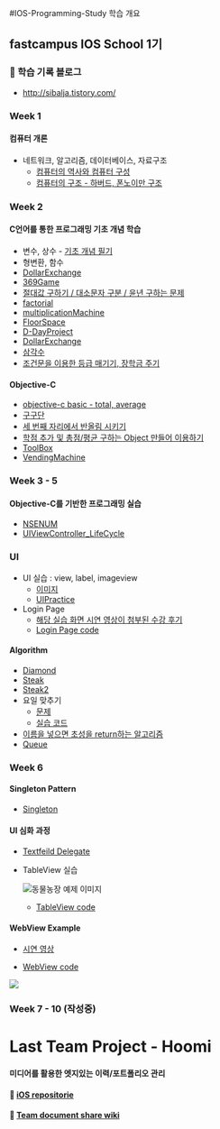 #IOS-Programming-Study 학습 개요
## fastcampus IOS School 1기

### 🍒 학습 기록 블로그
- http://sibalja.tistory.com/

### Week 1
#### 컴퓨터 개론
* 네트워크, 알고리즘, 데이터베이스, 자료구조
   * [컴퓨터의 역사와 컴퓨터 구성](http://sibalja.tistory.com/29)
   * [컴퓨터의 구조 - 하버드, 폰노이만 구조](http://sibalja.tistory.com/30)

### Week 2
#### C언어를 통한 프로그래밍 기초 개념 학습
* 변수, 상수 - [기초 개념 필기](https://github.com/baecheese/IOS-Programming-Study/blob/master/2week/conceptNote/1.%EB%B3%80%EC%88%98%EC%99%80%20%ED%95%A8%EC%88%98.md)
* 형변환, 함수
* [DollarExchange](https://github.com/baecheese/IOS-Programming-Study/tree/master/2week/Example/DollarExchange/DollarExchange)
* [369Game](https://github.com/baecheese/IOS-Programming-Study/blob/master/2week/Example/369Game/369Game/main.m)
* [절대값 구하기 / 대소문자 구분 / 윤년 구하는 문제](https://github.com/baecheese/IOS-Programming-Study/blob/master/2week/Example/ConditionalSentence/conditionalSentence/main.m)
* [factorial](https://github.com/baecheese/IOS-Programming-Study/blob/master/2week/Example/Factorial/Factorial/main.m)
* [multiplicationMachine](https://github.com/baecheese/IOS-Programming-Study/blob/master/2week/Example/Factorial/Factorial/main.m)
* [FloorSpace](https://github.com/baecheese/IOS-Programming-Study/blob/master/2week/Example/RoomFloorSpace/FloorSpace/main.m)
* [D-DayProject](https://github.com/baecheese/IOS-Programming-Study/blob/master/2week/Example/D-DayProject/D-DayProject/main.m)
* [DollarExchange](https://github.com/baecheese/IOS-Programming-Study/blob/master/2week/Example/DollarExchange/DollarExchange/main.m)
* [삼각수](https://github.com/baecheese/IOS-Programming-Study/blob/master/2week/Example/SmaKaksu/SmaKaksu/main.m)
* [조건문을 이용한 등급 매기기, 장학금 주기](https://github.com/baecheese/IOS-Programming-Study/blob/master/2week/Example/TestLevelAndScholarship/test/main.m)

#### Objective-C
* [objective-c basic - total, average](https://github.com/baecheese/IOS-Programming-Study/blob/master/2week/Example/ObjectiveCBasic20160509/ObjectiveCBasic/main.m)
* [구구단](https://github.com/baecheese/IOS-Programming-Study/blob/master/2week/Example/guguDanObjectiveC20160509/guguDanObjectiveC/main.m)
* [세 번째 자리에서 반올림 시키기](https://github.com/baecheese/IOS-Programming-Study/blob/master/2week/Example/RoundingFunction/RoundingFunction/main.m)
* [학점 추가 및 총점/평균 구하는 Object 만들어 이용하기](https://github.com/baecheese/IOS-Programming-Study/tree/master/2week/Example/TestScoreObjectiveC20160510/TestScoreObjectiveC)
* [ToolBox](https://github.com/baecheese/IOS-Programming-Study/tree/master/2week/Example/ToolBoxClass20160510/ToolBoxClass)
* [VendingMachine](https://github.com/baecheese/IOS-Programming-Study/tree/master/2week/Example/VendingMachine)

### Week 3 - 5
#### Objective-C를 기반한 프로그래밍 실습
* [NSENUM](https://github.com/baecheese/IOS-Programming-Study/blob/master/3week/Example/NS_ENUM_Example0519/Example0519/main.m)
* [UIViewController_LifeCycle](https://github.com/baecheese/IOS-Programming-Study/tree/master/3week/Example/UIViewController_LifeCycle/UIViewController_LifeCycle)

### UI
* UI 실습 : view, label, imageview
   * [이미지](https://github.com/baecheese/IOS-Programming-Study/tree/master/4week/Example/UIPractice)
   * [UIPractice](https://github.com/baecheese/IOS-Programming-Study/blob/master/4week/Example/UIPractice/UITest/ViewController.m)
* Login Page
   * [해당 실습 화면 시연 영상이 첨부된 수강 후기](http://www.fastcampus.co.kr/dev_school_ids_blog_student_3/)
   * [Login Page code](https://github.com/baecheese/IOS-Programming-Study/tree/master/5week/Example/LoginPage/LoginPage)

#### Algorithm
* [Diamond](https://github.com/baecheese/IOS-Programming-Study/blob/master/3week/algorithm/Diamond/Diamond/main.c)
* [Steak](https://github.com/baecheese/IOS-Programming-Study/blob/master/3week/algorithm/SteakMake/steakNew/main.c)
* [Steak2](https://github.com/baecheese/IOS-Programming-Study/blob/master/4week/algorithm/stack/stack/main.c)
* 요일 맞추기
   * [문제](https://github.com/baecheese/IOS-Programming-Study/blob/master/3week/algorithm/WhatDayOfTheWeek/question.md)
   * [실습 코드](https://github.com/baecheese/IOS-Programming-Study/blob/master/3week/algorithm/WhatDayOfTheWeek/WhatDayOfTheWeek/main.c)
* [이름을 넣으면 초성을 return하는 알고리즘](https://github.com/baecheese/IOS-Programming-Study/blob/master/4week/algorithm/ChousungProject/ChousungProject/main.m)
* [Queue](https://github.com/baecheese/IOS-Programming-Study/blob/master/4week/algorithm/Queue/Queue/main.c)

### Week 6
#### Singleton Pattern
* [Singleton](https://github.com/baecheese/IOS-Programming-Study/tree/master/6week/Singleton/Singleton)

#### UI 심화 과정
* [Textfeild Delegate](https://github.com/baecheese/IOS-Programming-Study/blob/master/6week/TextFdDelegate/TextFdDelegate/ViewController.m)
* TableView 실습

  ![동물농장 예제 이미지](https://www.appcoda.com/wp-content/uploads/2014/03/indexedtable-demo.jpg)

  * [TableView code](https://github.com/baecheese/IOS-Programming-Study/tree/master/6week/TableViewExample_%EB%8F%99%EB%AC%BC%EB%86%8D%EC%9E%A5/TableViewExample)


#### WebView Example
* [시연 영상](https://youtu.be/mkAgOJzKVCc)

* [WebView code](https://github.com/baecheese/IOS-Programming-Study/blob/master/6week/WebView/WebView/ViewController.m)

![](http://img1.daumcdn.net/thumb/R1920x0/?fname=http%3A%2F%2Fcfile3.uf.tistory.com%2Fimage%2F2744583857A2077D1F727A)

### Week 7 - 10 (작성중)

# Last Team Project - Hoomi
#### 미디어를 활용한 엣지있는 이력/포트폴리오 관리
#### 🐙 [iOS repositorie](https://github.com/fastcampus-HOOMI/iOS-HOOMI/tree/Dev)
#### 🐙 [Team document share wiki](https://github.com/najanda89/HOOMI-wiki)